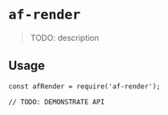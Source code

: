 # `af-render`

> TODO: description

## Usage

```
const afRender = require('af-render');

// TODO: DEMONSTRATE API
```
